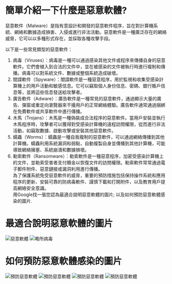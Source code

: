 # 簡單介紹一下什麼是惡意軟體?
惡意軟件（Malware）是指有意設計和開發的惡意軟件程序，旨在對計算機系統、網絡和數據造成損害、入侵或進行非法活動。惡意軟件是一種廣泛存在的網絡威脅，它可以以多種形式存在，並採取各種攻擊手段。<br>

以下是一些常見類型的惡意軟件：<br>
1. 病毒（Viruses）：病毒是一種可以通過感染其他文件或程序來傳播自身的惡意軟件。它們會植入到合法的文件中，並在被感染的文件被執行時進行複制和傳播。病毒可以對系統文件、數據或整個系統造成破壞。<br>
2. 間諜軟件（Spyware）：間諜軟件是一種惡意程序，用於監視和收集受感染計算機上的用戶活動和敏感信息。它可以竊取個人身份信息、密碼、銀行賬戶信息等，並將這些信息發送給攻擊者。<br>
3. 廣告軟件（Adware）：廣告軟件是一種常見的惡意軟件，通過顯示大量的廣告、彈窗或重定向瀏覽器來干擾用戶的正常網絡體驗。廣告軟件通常通過捆綁在免費軟件或共享軟件中進行傳播。<br>
4. 木馬（Trojans）：木馬是一種偽裝成合法程序的惡意軟件。當用戶安裝並執行木馬程序時，攻擊者可以獲得對受感染計算機的遠程訪問權限，從而進行非法活動，如竊取數據、啟動攻擊或安裝其他惡意軟件。<br>
5. 蠕蟲（Worms）：蠕蟲是一種自我複制的惡意軟件，可以通過網絡傳播到其他計算機。蠕蟲利用系統漏洞和弱點，自動複製自身並傳播到其他計算機，可能導致網絡擁塞、系統崩潰和數據損壞。<br>
6. 勒索軟件（Ransomware）：勒索軟件是一種惡意程序，加密受感染計算機上的文件，並勒索受害者支付贖金以恢復文件的訪問權限。勒索軟件常常通過電子郵件附件、惡意鏈接或漏洞利用進行傳播。<br>
為了保護系統免受惡意軟件的威脅，重要的預防措施包括保持操作系統和應用程序的更新、安裝可靠的防病毒軟件、謹慎下載和打開附件，以及教育用戶提高網絡安全意識。<br>
用Google找一張您認為最適合說明惡意軟體的圖片; 以及如何預防惡意軟體感染的圖片.<br>


# 最適合說明惡意軟體的圖片
![惡意軟體](https://th.bing.com/th/id/R.cfc748be6d6827cc74698c2e37d47e46?rik=swgVyFQ1Qqqrbg&pid=ImgRaw&r=0)
![嘞所病毒](https://th.bing.com/th/id/R.510e14efacbc2433dd0bb8a6bb5c580b?rik=sNGCqaBrCSrO9g&riu=http%3a%2f%2fwww.itmop.com%2fupload%2f2017-5%2f14950904678560621.jpg&ehk=zLaYvKQtpWS214H5Qh%2f9qZTghapQshWV2WOjxqg0STI%3d&risl=&pid=ImgRaw&r=0)

# 如何預防惡意軟體感染的圖片
![預防惡意軟體](https://www.tiri.narl.org.tw/InstTdy/234/0234044-web-resources/image/1.png)
![預防惡意軟體](https://www.tiri.narl.org.tw/InstTdy/234/0234044-web-resources/image/2.png)
![預防惡意軟體](https://www.tiri.narl.org.tw/InstTdy/234/0234044-web-resources/image/2.png)
![預防惡意軟體](https://www.tiri.narl.org.tw/InstTdy/234/0234044-web-resources/image/3.png)

